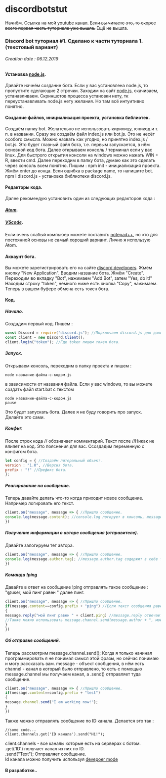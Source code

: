# discordbotstut
Начнём. Ссылка на мой [youtube канал.](https://www.youtube.com/channel/UCHHBv4pqQWIMUuXIirVWmjg?view_as=subscriber) 
~~Если вы читаете это, то скорее всего первая часть туториала уже вышла.~~ Ещё не вышла.
### Discord bot туториал #1. Сделано к части туториала 1. (текстовый вариант)
###### Creation date : 06.12.2019

#### Установка [node.js](https://nodejs.org/en/).
Давайте начнём создание бота. Если у вас установлена node.js, то пропустите сделающие 2 строчки.
Заходим на сайт [node.js](https://nodejs.org/en/), скачиваем, устанавливаем. Скриншотов процесса установки нету, тк переустанавливать node.js нету желания. Но там всё интуитивно понятно.

#### Создание файлов, инициализация проекта, установка библиотек.
Создаём папку bot. Желательно не использовать кирилицу, юникод и т. п. в названии.
Сразу же создаём файл index.js или bot.js. Это не несёт особого смысла. Можно назвать как угодно, но принятно index.js / bot.js.
Это будет главный файл бота, т.е. первым запускается, в нём основной код бота.
Далее открываем консоль / терминал если у вас linux.
Для быстрого открытия консоли на windows можно нажать WIN + R, ввести cmd.
Далее переходим в папку бота, думаю как это сделать через консоль всем понятно. Пишим :
npm init - инициализация проекта.
Жмём enter до конца. Если ошибка в package name, то напишите bot.
npm i discord.js - установка библиотеки discord.js.
<br />
#### Редакторы кода.
Далее рекомендую установить один из следующих редакторов кода :
##### [Atom](https://atom.io/).
##### [VScode](https://code.visualstudio.com/).
Если очень слабый компьюер можете поставить [notepad++](https://notepad-plus-plus.org/downloads/), но это для постоянной основы не самый хороший вариант.
Лично я использую Atom.

#### Аккаунт бота.
Вы можете зарегистрировать его на сайте [discord developers](https://discordapp.com/developers/).
Жмём кнопку "New Application". Вводим название бота. Жмём "Create".
Переходим во вкладку "Bot", нажимаем "Add Bot", затем "Yes, do it!"
Находим строку "token", немного ниже есть кнопка "Copy", нажимаем. Теперь в вашем буфере обмена есть токен бота.

#### Код.
##### Начало.
Создадим первый код. Пишем : 
```javascript
const Discord = require("discord.js"); //Подключаем discord.js для дальнейшего использования.
const client = new Discord.Client(); 
client.login("token"); //Где token пишем токен бота.
```
##### Запуск.
Открываем консоль, переходим в папку проекта и пишем : 
```
node название-файла-с-кодом.js
```
в зависимости от названия файла. 
Если у вас windows, то вы можете создать файл start.bat с текстом 
```
node название-файла-с-кодом.js
pause
```
Это будет запускать бота. Далее я не буду говорить про запуск. Делайте это сами.
##### Конфиг.
После строк кода // обозначает комментарий. Текст после //Никак не влияет на код. Это пояснения для вас.
Ссоздадим переменную с конфигом бота.
```javascript
let config = { //Создаём литеральный объект.
version : "1.0", //Версия бота.
prefix : "!" //Префикс бота.
};
```
##### Реагирование на сообщение.
Теперь давайте делать что-то когда приходит новое сообщение.
Например логировать его текст.
```javascript
client.on("message", message => { //Пришло сообщение.
console.log(message.content); //console.log логирует в консоль, message - объект сообщения, message.content - строка объекта с текстом сообщения.
})
```
##### Получение информации о авторе сообщения (отправителе).
Давайте залогируем тег автора.
```javascript
client.on("message", message => { //Пришло сообщение.
console.log(message.author.tag); //message.author.tag содержит в себе тег автора.
})
```
##### Команда !ping
Давайте в ответ на сообщение !ping отправлять такое сообщение : "@user, мой пинг равен " далее пинг.
```javascript
client.on("message", message => { //Пришло сообщение.
if(message.content==config.prefix + "ping") //Если текст сообщения равен префиксу плюс ping, то происходит код в {}
{
message.reply("мой пинг равен " + client.ping) //message.reply отвечает на сообщение.
//Также можно использовать message.channel.send(message.author + ", мой пинг равен " + client.ping);
}
})
```
##### Об отправке сообщений.
Теперь рассмотрим message.channel.send();
Когда я только начинал программировать я не понимал смысл этой фразы, но сейчас понимаю и могу рассказать вам. message - объект сообщения, в нём есть channel - канал в который было отправлено, то есть с помощью message.channel мы получаем канал, а .send() отправляет туда сообщение.
```javascript
client.on("message", message => { //Пришло сообщение.
if(message.content==config.prefix + "test")
{
message.channel.send("I am working now!");
}
})
```
Также можно отправлять сообщение по ID канала.
Делается это так :
```
//some code...
client.channels.get('ID канала').send("Hi!");
```
client.channels - все каналы которые есть на серверах с ботом.  
.get('ID') получает канал из них по ID.  
.send("Text"); Отправляет сообщение.  
Id канала можно получить используя [devepoer mode](https://discordia.me/en/developer-mode)  

#### В разработке..
